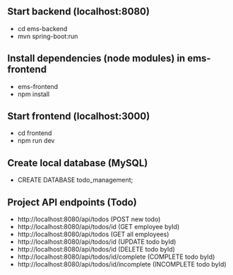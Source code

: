 ## Start backend (localhost:8080)

- cd ems-backend
- mvn spring-boot:run

## Install dependencies (node modules) in ems-frontend

- ems-frontend
- npm install

## Start frontend (localhost:3000)

- cd frontend
- npm run dev

## Create local database (MySQL)

- CREATE DATABASE todo_management;

## Project API endpoints (Todo)

- http://localhost:8080/api/todos (POST new todo)
- http://localhost:8080/api/todos/id (GET employee byId)
- http://localhost:8080/api/todos (GET all employees)
- http://localhost:8080/api/todos/id (UPDATE todo byId)
- http://localhost:8080/api/todos/id (DELETE todo byId)
- http://localhost:8080/api/todos/id/complete (COMPLETE todo byId)
- http://localhost:8080/api/todos/id/incomplete (INCOMPLETE todo byId)
